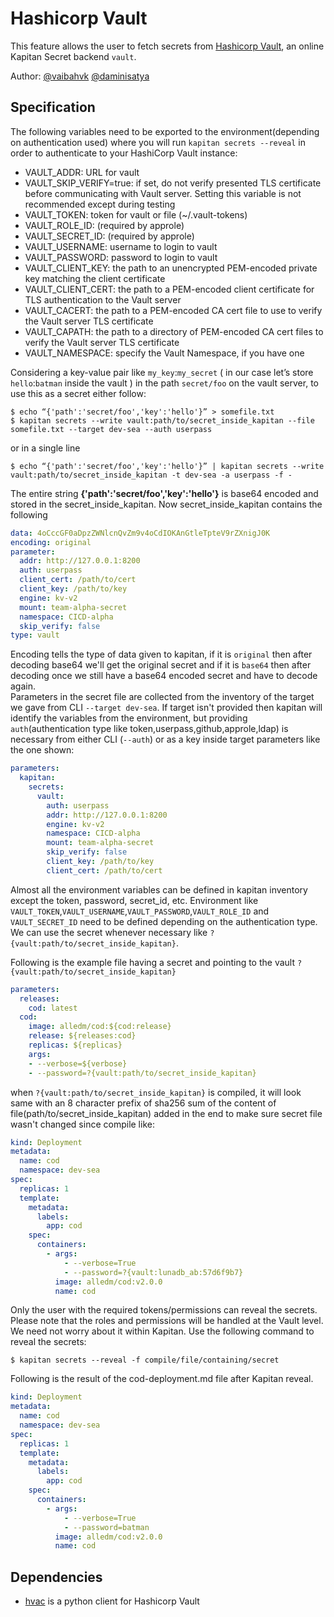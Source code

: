 # Hashicorp Vault  
  
This feature allows the user to fetch secrets from [Hashicorp Vault](https://www.vaultproject.io/), an online Kapitan Secret backend `vault`.  
  
Author: [@vaibahvk](https://github.com/vaibhavk) [@daminisatya](https://github.com/daminisatya)  
## Specification  
  
The following variables need to be exported to the environment(depending on authentication used) where you will run `kapitan secrets --reveal` in order to authenticate to your HashiCorp Vault instance:  
* VAULT_ADDR: URL for vault  
* VAULT_SKIP_VERIFY=true: if set, do not verify presented TLS certificate before communicating with Vault server. Setting this variable is not recommended except during testing  
* VAULT_TOKEN: token for vault or file (~/.vault-tokens)  
* VAULT_ROLE_ID: (required by approle)  
* VAULT_SECRET_ID: (required by approle)  
* VAULT_USERNAME: username to login to vault  
* VAULT_PASSWORD: password to login to vault  
* VAULT_CLIENT_KEY: the path to an unencrypted PEM-encoded private key matching the client certificate  
* VAULT_CLIENT_CERT: the path to a PEM-encoded client certificate for TLS authentication to the Vault server  
* VAULT_CACERT: the path to a PEM-encoded CA cert file to use to verify the Vault server TLS certificate  
* VAULT_CAPATH: the path to a directory of PEM-encoded CA cert files to verify the Vault server TLS certificate  
* VAULT_NAMESPACE: specify the Vault Namespace, if you have one  
  
Considering a key-value pair like `my_key`:`my_secret` ( in our case let’s store `hello`:`batman` inside the vault ) in the path `secret/foo` on the vault server, to use this as a secret either follow:  
  
```shell  
$ echo “{'path':'secret/foo','key':'hello'}” > somefile.txt  
$ kapitan secrets --write vault:path/to/secret_inside_kapitan --file somefile.txt --target dev-sea --auth userpass 
```  
or in a single line  
```shell  
$ echo “{'path':'secret/foo','key':'hello'}” | kapitan secrets --write vault:path/to/secret_inside_kapitan -t dev-sea -a userpass -f -  
```  
The entire string __{'path':'secret/foo','key':'hello'}__ is base64 encoded and stored in the secret_inside_kapitan. Now secret_inside_kapitan contains the following  
  
```yaml    
data: 4oCccGF0aDpzZWNlcnQvZm9v4oCdIOKAnGtleTpteV9rZXnigJ0K  
encoding: original  
parameter:
  addr: http://127.0.0.1:8200
  auth: userpass
  client_cert: /path/to/cert
  client_key: /path/to/key
  engine: kv-v2
  mount: team-alpha-secret
  namespace: CICD-alpha
  skip_verify: false
type: vault  
```  
  
Encoding tells the type of data given to kapitan, if it is `original` then after decoding base64 we'll get the original secret and if it is `base64` then after decoding once we still have a base64 encoded secret and have to decode again.  
Parameters in the secret file are collected from the inventory of the target we gave from CLI `--target dev-sea`. If target isn't provided then kapitan will identify the variables from the environment, but providing `auth`(authentication type like token,userpass,github,approle,ldap) is necessary from either CLI (`--auth`) or as a key inside target parameters like the one shown:  
  
```yaml  
parameters:
  kapitan:
    secrets:
      vault:
        auth: userpass
        addr: http://127.0.0.1:8200
        engine: kv-v2
        namespace: CICD-alpha
        mount: team-alpha-secret
        skip_verify: false
        client_key: /path/to/key
        client_cert: /path/to/cert
```
  
Almost all the environment variables can be defined in kapitan inventory except the token, password, secret_id, etc. Environment like `VAULT_TOKEN`,`VAULT_USERNAME`,`VAULT_PASSWORD`,`VAULT_ROLE_ID` and `VAULT_SECRET_ID` need to be defined depending on the authentication type.   
We can use the secret whenever necessary like `?{vault:path/to/secret_inside_kapitan}`.  
  
Following is the example file having a secret and pointing to the vault `?{vault:path/to/secret_inside_kapitan}`  
  
```yaml    
parameters:
  releases:
    cod: latest
  cod:
	image: alledm/cod:${cod:release}
	release: ${releases:cod}
	replicas: ${replicas}
	args:
	- --verbose=${verbose}
    - --password=?{vault:path/to/secret_inside_kapitan}
```  
  
when `?{vault:path/to/secret_inside_kapitan}` is compiled, it will look same with an 8 character prefix of sha256 sum of the content of file(path/to/secret_inside_kapitan) added in the end to make sure secret file wasn't changed since compile like:  
```yaml  
kind: Deployment
metadata:
  name: cod
  namespace: dev-sea
spec:
  replicas: 1
  template:
    metadata:
      labels:
        app: cod
    spec:
      containers:
        - args:
            - --verbose=True
            - --password=?{vault:lunadb_ab:57d6f9b7}
          image: alledm/cod:v2.0.0
          name: cod
``` 
  
Only the user with the required tokens/permissions can reveal the secrets. Please note that the roles and permissions will be handled at the Vault level. We need not worry about it within Kapitan. Use the following command to reveal the secrets:  

```shell  
$ kapitan secrets --reveal -f compile/file/containing/secret  
```  

Following is the result of the cod-deployment.md file after Kapitan reveal.

```yaml  
kind: Deployment
metadata:
  name: cod
  namespace: dev-sea
spec:
  replicas: 1
  template:
    metadata:
      labels:
        app: cod
    spec:
      containers:
        - args:
            - --verbose=True
            - --password=batman
          image: alledm/cod:v2.0.0
          name: cod
```  

## Dependencies  
 
- [hvac](https://github.com/hvac/hvac) is a python client for Hashicorp Vault
